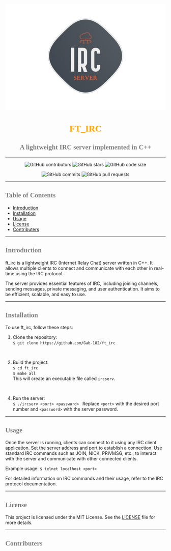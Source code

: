<div align="center">

![irc_logo_2.png](Extras%2Firc_logo_2.png)

# <span style="color: orange; font-family: 'Times New Roman';">FT_IRC</span>

## <span style="color: gray; font-family: 'Times New Roman';">A lightweight IRC server implemented in C++</span>

----------------------------------------------------------------------------------------
![GitHub contributors](https://img.shields.io/github/contributors/Gab-182/ft_irc?color=blue&style=flat-square&logo=github)
![GitHub stars](https://img.shields.io/github/stars/Gab-182/ft_irc?color=yellow&style=flat-square&logo=github)
![GitHub code size](https://img.shields.io/github/languages/code-size/Gab-182/ft_irc?color=red&style=flat-square&logo=github)

![GitHub commits](https://img.shields.io/github/commits-since/Gab-182/ft_irc/latest?color=orange&style=flat-square&logo=git)
![GitHub pull requests](https://img.shields.io/github/issues-pr/Gab-182/ft_irc?color=purple&style=flat-square&logo=github)

</div>

----------------------------------------------------------------------------------------

## <span style="color: gray; font-family: 'Times New Roman';">Table of Contents</span>

- [Introduction](#introduction)
- [Installation](#installation)
- [Usage](#usage)
- [License](#license)
- [Contributers](#contributers)

----------------------------------------------------------------------------------------

## <span style="color: gray; font-family: 'Times New Roman';">Introduction</span>

ft_irc is a lightweight IRC (Internet Relay Chat) server written in C++. It allows multiple clients to connect and communicate with each other in real-time using the IRC protocol.

The server provides essential features of IRC, including joining channels, sending messages, private messaging, and user authentication. It aims to be efficient, scalable, and easy to use.

----------------------------------------------------------------------------------------

## <span style="color: gray; font-family: 'Times New Roman';">Installation</span>


To use ft_irc, follow these steps:

1. Clone the repository:
   <br>`$ git clone https://github.com/Gab-182/ft_irc`

<br>

2. Build the project:
   <br>`$ cd ft_irc`
   <br>`$ make all`
   <br> This will create an executable file called `ircserv`.<br>

<br>

4. Run the server:
   <br>`$ ./ircserv <port> <password> `
     Replace `<port>` with the desired port number and `<password>` with the server password.

----------------------------------------------------------------------------------------

## <span style="color: gray; font-family: 'Times New Roman';">Usage</span>

Once the server is running, clients can connect to it using any IRC client application. Set the server address and port to establish a connection. Use standard IRC commands such as JOIN, NICK, PRIVMSG, etc., to interact with the server and communicate with other connected clients.

Example usage:
`$ telnet localhost <port>`


For detailed information on IRC commands and their usage, refer to the IRC protocol documentation.

----------------------------------------------------------------------------------------

## <span style="color: gray; font-family: 'Times New Roman';">License</span>

This project is licensed under the MIT License. See the [LICENSE](LICENSE) file for more details.

----------------------------------------------------------------------------------------

## <span style="color: gray; font-family: 'Times New Roman';">Contributers</span>



